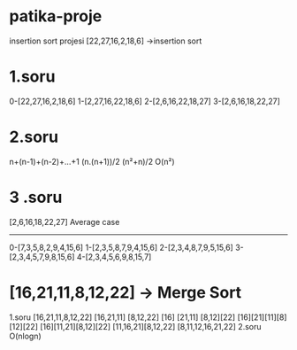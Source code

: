 # patika-proje
insertion sort projesi
[22,27,16,2,18,6] →insertion sort
# 1.soru
0-[22,27,16,2,18,6]
1-[2,27,16,22,18,6]
2-[2,6,16,22,18,27]
3-[2,6,16,18,22,27]
# 2.soru
n+(n-1)+(n-2)+…+1
(n.(n+1))/2
(n²+n)/2
O(n²)
# 3 .soru
[2,6,16,18,22,27] Average case
_____________________________
0-[7,3,5,8,2,9,4,15,6]
1-[2,3,5,8,7,9,4,15,6]
2-[2,3,4,8,7,9,5,15,6]
3-[2,3,4,5,7,9,8,15,6]
4-[2,3,4,5,6,9,8,15,7]
# # 
# [16,21,11,8,12,22] -> Merge Sort
1.soru
[16,21,11,8,12,22]
[16,21,11] [8,12,22]
[16] [21,11] [8,12][22]
[16][21][11][8][12][22]
[16][11,21][8,12][22]
[11,16,21][8,12,22]
[8,11,12,16,21,22]
2.soru
O(nlogn)
